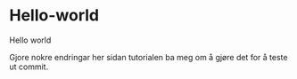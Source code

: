 # Hello-world
Hello world

Gjore nokre endringar her sidan tutorialen ba meg om å gjøre det for å teste ut commit. 
